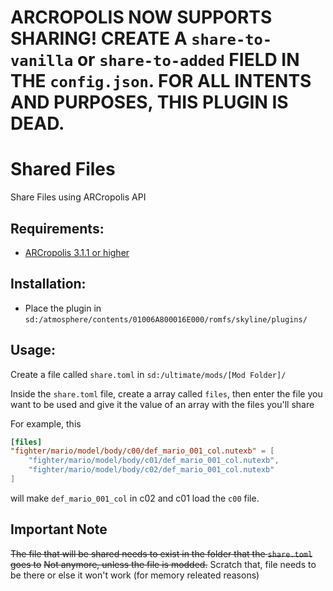 # ARCROPOLIS NOW SUPPORTS SHARING! CREATE A `share-to-vanilla` or `share-to-added` FIELD IN THE `config.json`. FOR ALL INTENTS AND PURPOSES, THIS PLUGIN IS DEAD.

# Shared Files
Share Files using ARCropolis API

## Requirements:

- [ARCropolis 3.1.1 or higher](https://github.com/Raytwo/ARCropolis/releases/latest)

## Installation:

- Place the plugin in `sd:/atmosphere/contents/01006A800016E000/romfs/skyline/plugins/`

## Usage:

Create a file called `share.toml` in `sd:/ultimate/mods/[Mod Folder]/`

Inside the `share.toml` file, create a array called `files`, then enter the file you want to be used and give it the value of an array with the files you'll share

For example, this
```toml
[files]
"fighter/mario/model/body/c00/def_mario_001_col.nutexb" = [
    "fighter/mario/model/body/c01/def_mario_001_col.nutexb",
    "fighter/mario/model/body/c02/def_mario_001_col.nutexb"
]
```

will make `def_mario_001_col` in c02 and c01 load the `c00` file.

## Important Note

~~The file that will be shared needs to exist in the folder that the `share.toml` goes to~~
~~Not anymore, unless the file is modded.~~ Scratch that, file needs to be there or else it won't work (for memory releated reasons)
